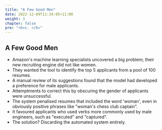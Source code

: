 ```yaml
---
title: "A Few Good Men"
date: 2022-12-09T11:34:05+11:00
weight: 3
chapter: false
pre: "<b>c. </b>"
---
```


## A Few Good Men

* Amazon's machine learning specialists uncovered a big problem; their new recruiting engine did not like women.
* They wanted the tool to identify the top 5 applicants from a pool of 100 resumes.
* A manual review of its suggestions found that the model had developed a preference for male applicants.
* Attemptments to correct this by obscuring the gender of applicants were unsuccessful. 
* The system penalised resumes that included the word 'woman', even in obviously positive phrases like "woman's chess club captain".
* It favoured applicants who used verbs more commonly used by male engineers, such as "executed" and "captured".
* The solution? Discarding the automated system entirely.
